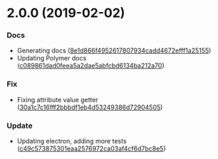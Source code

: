 # 2.0.0 (2019-02-02)


### Docs

* Generating docs ([8e1d866f4952617807934cadd4672efff1a25155](https://github.com/advanced-rest-client/electron-http-transport/commit/8e1d866f4952617807934cadd4672efff1a25155))
* Updating Polymer docs ([c089861dad0feea5a2dae5abfcbd6134ba212a70](https://github.com/advanced-rest-client/electron-http-transport/commit/c089861dad0feea5a2dae5abfcbd6134ba212a70))

### Fix

* Fixing attribute value getter ([30a1c7c16fff2bbbdf1eb4d53249386d72904505](https://github.com/advanced-rest-client/electron-http-transport/commit/30a1c7c16fff2bbbdf1eb4d53249386d72904505))

### Update

* Updating electron, adding more tests ([c49c573875301eaa2576972ca03af4cf6d7bc8e5](https://github.com/advanced-rest-client/electron-http-transport/commit/c49c573875301eaa2576972ca03af4cf6d7bc8e5))



